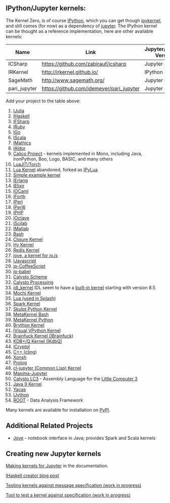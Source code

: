 ## IPython/Jupyter kernels:

The Kernel Zero, is of course [IPython](https://ipython.org), which you can get though [ipykernel](https://pypi.python.org/pypi/ipykernel), and still comes (for now) as a dependency of [jupyter](https://jupyter.org). The IPython kernel can be thought as a reference implementation, here are other available kernels:

|Name| Link | Jupyter/IPython Version | Language(s) Version | 3rd party dependencies |
|----|------|-------------------------|---------------------|------------------------|
|ICSharp|https://github.com/zabirauf/icsharp|Jupyter 4.0|C# 4.0+|scriptcs|
|IRKernel|http://irkernel.github.io/|IPython 3.0|R 3.2|rzmq|
|SageMath|http://www.sagemath.org/|Jupyter 4|Any|many|
|pari_jupyter|https://github.com/jdemeyer/pari_jupyter|Jupyter 4|2.8|Cython|

Add your project to the table above:

1.   [IJulia](https://github.com/JuliaLang/IJulia.jl)
1.   [IHaskell](http://nbviewer.ipython.org/github/gibiansky/IHaskell/blob/master/notebooks/IHaskell.ipynb)
1.   [IFSharp](http://nbviewer.ipython.org/github/BayardRock/IfSharp/blob/master/Feature%20Notebook.ipynb)
1.   [IRuby](https://github.com/SciRuby/iruby)
1.   [IGo](https://github.com/takluyver/igo)
1.   [IScala](https://github.com/mattpap/IScala)
1.   [IMathics](http://nbviewer.ipython.org/gist/sn6uv/8381447)
1.   [IAldor](https://github.com/mattpap/IAldor)
1.   [Calico Project](http://nbviewer.ipython.org/urls/bitbucket.org/ipre/calico/raw/master/notebooks/Calico%20Overview.ipynb) - kernels implemented in Mono, including Java, IronPython, Boo, Logo, BASIC, and many others
1.   [LuaJIT/Torch](https://github.com/facebook/iTorch)
1.   [Lua Kernel](https://github.com/neomantra/lua_ipython_kernel) abandoned, forked as [IPyLua](https://github.com/pakozm/IPyLua)
1.   [Simple example kernel](https://github.com/dsblank/simple_kernel)
1.   [IErlang](https://github.com/robbielynch/ierlang)
1.   [IElixir](https://github.com/pprzetacznik/IElixir)
1.   [IOCaml](https://github.com/andrewray/iocaml)
1.   [IForth](https://github.com/jdfreder/iforth)
1.   [IPerl](https://metacpan.org/release/Devel-IPerl)
1.   [IPerl6](https://github.com/timo/iperl6kernel)
1.   [IPHP](https://github.com/dawehner/ipython-php)
1.   [IOctave](https://github.com/calysto/octave_kernel)
1.   [IScilab](https://github.com/blink1073/scilab_kernel)
1.   [IMatlab](https://github.com/calysto/matlab_kernel)
1.   [Bash](https://github.com/takluyver/bash_kernel)
1.   [Clojure Kernel](https://github.com/roryk/ipython-clojure)
1.   [Hy Kernel](https://github.com/bollwyvl/hy_kernel/)
1.   [Redis Kernel](https://github.com/supercoderz/redis_kernel)
1.   [jove, a kernel for io.js](https://www.npmjs.com/package/jove)
1.   [IJavascript](https://www.npmjs.com/package/ijavascript)
1.   [jp-CoffeeScript](https://www.npmjs.com/package/jp-coffeescript)
1.   [jp-babel](https://www.npmjs.com/package/jp-babel)
1.   [Calysto Scheme](https://github.com/Calysto/calysto_scheme)
1.   [Calysto Processing](https://github.com/Calysto/calysto_processing)
1.   [idl_kernel](https://github.com/lstagner/idl_kernel) IDL seem to have a [built-in kernel](http://www.exelisvis.com/docs/idl_kernel.html) starting with version 8.5 
1.   [Mochi Kernel](https://github.com/pya/mochi-kernel) 
1.   [Lua (used in Splash)](https://github.com/scrapinghub/splash/tree/master/splash/kernel)
1.   [Spark Kernel](https://github.com/ibm-et/spark-kernel)
1.   [Skulpt Python Kernel](https://github.com/Calysto/skulpt_python)
1.   [MetaKernel Bash](https://github.com/Calysto/metakernel/tree/master/metakernel_bash)
1.   [MetaKernel Python](https://github.com/Calysto/metakernel/tree/master/metakernel_python)
1.   [Brython Kernel](https://github.com/kikocorreoso/brythonmagic)
1.   [IVisual VPython Kernel](https://pypi.python.org/pypi/IVisual)
1.   [Brainfuck Kernel (IBrainfuck)](https://github.com/robbielynch/ibrainfuck)
1.   [KDB+/Q Kernel (IKdbQ)](https://github.com/jvictorchen/IKdbQ)
1.   [ICryptol](https://github.com/GaloisInc/ICryptol)
1.   [C++ (cling)](https://github.com/minrk/clingkernel)
1.   [Xonsh](https://github.com/calysto/xonsh_kernel)
1.   [Prolog](https://github.com/Calysto/calysto_prolog)
1.   [cl-jupyter (Common Lisp) Kernel](https://github.com/fredokun/cl-jupyter/blob/master/about-cl-jupyter.ipynb)
1.   [Maxima-Jupyter](https://github.com/robert-dodier/maxima-jupyter)
1.   [Calysto LC3](https://github.com/Calysto/calysto_lc3) - Assembly Language for the [Little Computer 3](https://en.wikipedia.org/wiki/LC-3)
1.   [Java 9 Kernel](https://github.com/Bachmann1234/java9_kernel)
1.   [Yacas](https://github.com/grzegorzmazur/yacas_kernel)
1.   [IJython](https://github.com/suvarchal/IJython)
1.   [ROOT](https://github.com/root-mirror/root/tree/master/bindings/pyroot/JupyROOT) - Data Analysis Framework


Many kernels are available for installation on [PyPI](https://pypi.python.org/pypi?:action=browse&c=586).

## Additional Related Projects

*   [Jove](https://github.com/jove-sh) - notebook interface in Java; provides Spark and Scala kernels

## Creating new Jupyter kernels

[Making kernels for Jupyter](http://jupyter-client.readthedocs.org/en/latest/kernels.html) in the documentation.

[IHaskell creator blog
post](http://andrew.gibiansky.com/blog/ipython/ipython-kernels/)

[Testing kernels against message specification (work in progress)](https://github.com/ipython/ipython/wiki/Dev:-Testing-kernels-against-message-specification)

[Tool to test a kernel against specification (work in progress)](https://github.com/jupyter/jupyter_kernel_test)